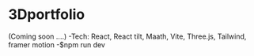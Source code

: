 # 3Dportfolio  

(Coming soon ....)
-Tech: React, React tilt, Maath, Vite, Three.js, Tailwind, framer motion
-$npm run dev 
